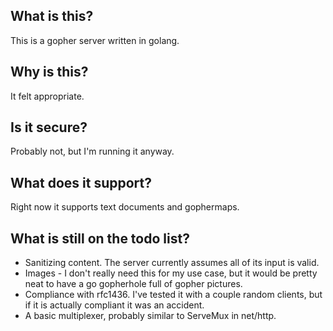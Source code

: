 ## What is this?

This is a gopher server written in golang.

## Why is this?

It felt appropriate.

## Is it secure?

Probably not, but I'm running it anyway.

## What does it support?

Right now it supports text documents and gophermaps.

## What is still on the todo list?

* Sanitizing content. The server currently assumes all of its input is valid.
* Images - I don't really need this for my use case, but it would be pretty
neat to have a go gopherhole full of gopher pictures.
* Compliance with rfc1436. I've tested it with a couple random clients,
but if it is actually compliant it was an accident.
* A basic multiplexer, probably similar to ServeMux in net/http.
